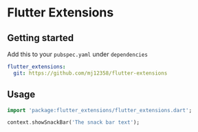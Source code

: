# Flutter Extensions

## Getting started

Add this to your `pubspec.yaml` under `dependencies`

```yaml
flutter_extensions:
  git: https://github.com/mj12358/flutter-extensions
```

## Usage

```dart
import 'package:flutter_extensions/flutter_extensions.dart';

context.showSnackBar('The snack bar text');
```
